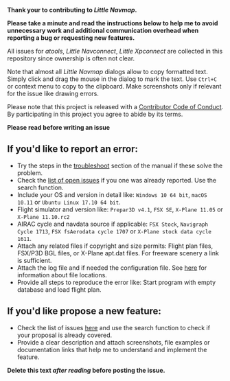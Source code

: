 **Thank your to contributing to _Little Navmap_.**

**Please take a minute and read the instructions below to help me to avoid unnecessary work and additional communication overhead when reporting a bug or requesting new features.**

All issues for _atools_, _Little Navconnect_, _Little Xpconnect_ are collected in this repository since ownership is often not clear.

Note that almost all _Little Navmap_ dialogs allow to copy formatted text. Simply click and drag the mouse in the dialog to mark the text. Use `Ctrl+C` or context menu to copy to the clipboard. Make screenshots only if relevant for the issue like drawing errors.

Please note that this project is released with a [Contributor Code of Conduct][code-of-conduct]. By participating in this project you agree to abide by its terms.

**Please read before writing an issue**

## If you'd like to report an error:

* Try the steps in the [troubleshoot](https://www.littlenavmap.org/manuals/littlenavmap/release/2.6/en/APPENDIX.html#troubleshoot) section of the manual if these solve the problem.
* Check the [list of open issues](https://github.com/albar965/littlenavmap/issues) if you one was already reported. Use the search function.
* Include your OS and version in detail like: `Windows 10 64 bit`, `macOS 10.11` or `Ubuntu Linux 17.10 64 bit`.
* Flight simulator and version like: `Prepar3D v4.1`, `FSX SE`, `X-Plane 11.05` or `X-Plane 11.10.rc2`
* AIRAC cycle and navdata source if applicable: `FSX Stock`, `Navigraph Cycle 1713`, `FSX fsAerodata cycle 1707` or `X-Plane stock data cycle 1611`.
* Attach any related files if copyright and size permits: Flight plan files, FSX/P3D BGL files, or X-Plane apt.dat files. For freeware scenery a link is sufficient.
* Attach the log file and if needed the configuration file. See [here](https://www.littlenavmap.org/manuals/littlenavmap/release/2.6/en/FILES.html) for information about file locations.
* Provide all steps to reproduce the error like: Start program with empty database and load flight plan.

## If you'd like propose a new feature:

* Check the list of issues [here](https://github.com/albar965/littlenavmap/issues) and use the search function to check if
  your proposal is already covered.
* Provide a clear description and attach screenshots, file examples or documentation links that help me to understand and implement the feature.

**Delete this text _after reading_ before posting the issue.**

[code-of-conduct]: https://github.com/albar965/littlenavmap/blob/master/.github/CODE_OF_CONDUCT.md
